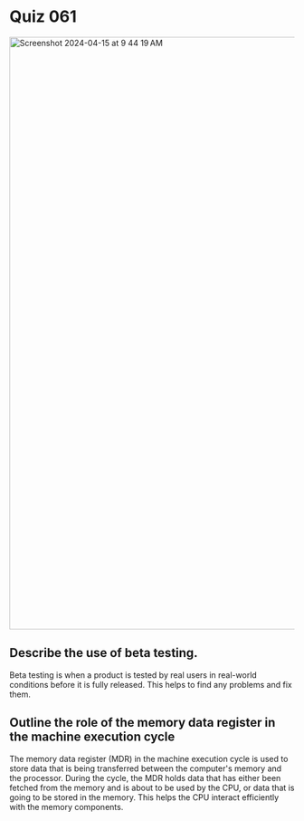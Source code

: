 # Quiz 061

<img width="1046" alt="Screenshot 2024-04-15 at 9 44 19 AM" src="https://github.com/hasmhib/unit4-2024/assets/142870448/87161ec8-210a-4b0e-b274-e7c7ff067d6b">

## Describe the use of beta testing. 

Beta testing is when a product is tested by real users in real-world conditions before it is fully released. This helps to find any problems and fix them. 


## Outline the role of the memory data register in the machine execution cycle

The memory data register (MDR) in the machine execution cycle is used to store data that is being transferred between the computer's memory and the processor. During the cycle, the MDR holds data that has either been fetched from the memory and is about to be used by the CPU, or data that is going to be stored in the memory. This helps the CPU interact efficiently with the memory components.
